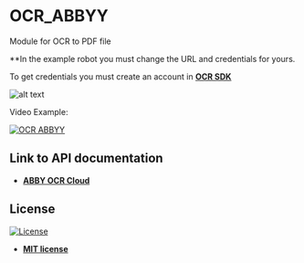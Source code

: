 # OCR_ABBYY

Module for OCR to PDF file

**In the example robot you must change the URL and credentials for yours.

To get credentials you must create an account in <strong><a href="https://cloud.ocrsdk.com/">OCR SDK</a></strong>

![alt text](https://raw.githubusercontent.com/rocketbot-cl/OCR_ABBYY/master/example/abbyy.png)

Video Example:

[![OCR ABBYY](https://img.youtube.com/vi/BGSfPlmg1xw/0.jpg)](https://www.youtube.com/watch?v=BGSfPlmg1xw "OCR ABBYY")

<h2>Link to API documentation</h2>
<p>
  <ul>
    <li>
      <strong>
          <a href="https://www.ocrsdk.com/documentation/api-reference/">
            ABBY OCR Cloud
          </a>
      </strong>
    </li>
  </ul> 
</p>


<h2>License</h2>

<p><a href="http://badges.mit-license.org" rel="nofollow"><img src="https://camo.githubusercontent.com/107590fac8cbd65071396bb4d04040f76cde5bde/687474703a2f2f696d672e736869656c64732e696f2f3a6c6963656e73652d6d69742d626c75652e7376673f7374796c653d666c61742d737175617265" alt="License" data-canonical-src="http://img.shields.io/:license-mit-blue.svg?style=flat-square" style="max-width:100%;"></a></p>

<ul>
  <li><strong><a href="http://opensource.org/licenses/mit-license.php" rel="nofollow">MIT license</a></strong></li>
</ul>  
